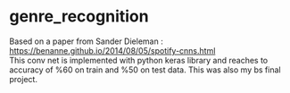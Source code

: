# genre_recognition
Based on a paper from Sander Dieleman : https://benanne.github.io/2014/08/05/spotify-cnns.html                                
This conv net is implemented with python keras library and reaches to accuracy of %60 on train and %50 on test data.
This was also my bs final project.
